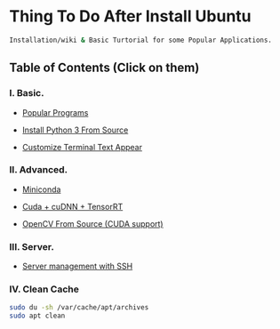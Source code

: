# Thing To Do After Install Ubuntu

```sh
Installation/wiki & Basic Turtorial for some Popular Applications.
```

## Table of Contents (Click on them)

### I. Basic.

- [Popular Programs](https://github.com/CuteBoiz/Ubuntu_Installation/wiki/blob/master/prerequiste.md)

- [Install Python 3 From Source](https://github.com/CuteBoiz/Ubuntu_Installation/wiki/blob/master/python.md)

- [Customize Terminal Text Appear](https://github.com/CuteBoiz/Ubuntu_Installation/wiki/blob/master/terminal.md)

### II. Advanced.

- [Miniconda](https://github.com/CuteBoiz/Ubuntu_Installation/wiki/blob/master/conda.md)

- [Cuda + cuDNN + TensorRT](https://github.com/CuteBoiz/Ubuntu_Installation/wiki/blob/master/cuda.md)

- [OpenCV From Source (CUDA support)](https://github.com/CuteBoiz/Ubuntu_Installation/wiki/blob/master/opencv.md)


### III. Server.

- [Server management with SSH](https://github.com/CuteBoiz/Sever_Management)

### IV. Clean Cache

```sh
sudo du -sh /var/cache/apt/archives
sudo apt clean
```
